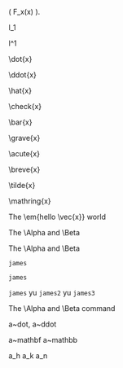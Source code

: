 
\( F_x(x) ).

I_1

I^1

\dot{x}

\ddot{x}

\hat{x}

\check{x}

\bar{x}

\grave{x}

\acute{x}

\breve{x}

\tilde{x}

\mathring{x}

The \em{hello \vec{x}} world

The \Alpha and \Beta

The \\Alpha and \\Beta

`james`

``james``

```james``` yu ```james2``` yu ``james3``

The \\Alpha and \\Beta command

a~dot, a~ddot

a~mathbf a~mathbb

a_h a_k a_n
